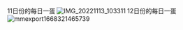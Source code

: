 11日份的每日一蛋
![IMG_20221113_103311](https://user-images.githubusercontent.com/95086921/201515155-b252db35-b2ef-4073-bf9f-b3c2da39d658.jpg)
12日份的每日一蛋
![mmexport1668321465739](https://user-images.githubusercontent.com/95086921/201515171-fd0502de-1de1-4b11-9136-4de44867004d.jpg)
